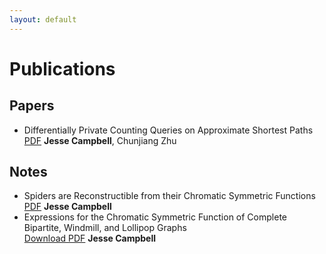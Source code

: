 ```yaml
---
layout: default
---
```


  <h1>Publications</h1>
  
  <section id="papers">
    <h2>Papers</h2>
    <ul>
      <li>
        <span class="publication-title">Differentially Private Counting Queries on Approximate Shortest Paths</span><br> <a href="files/approximate_range_query.pdf" target="_blank">PDF</a>
        <span class="publication-authors"><b>Jesse Campbell</b>, Chunjiang Zhu</span><br>
      </li>
    </ul>
  </section>
  
  <section id="notes">
    <h2>Notes</h2>
    <ul>
      <li>
        <span class="publication-title">Spiders are Reconstructible from their Chromatic Symmetric Functions</span><br> <a href="files/spiders.pdf" target="_blank">PDF</a>
        <span class="publication-authors"><b>Jesse Campbell</b></span><br>
      </li>
      <li>
        <span class="publication-title">Expressions for the Chromatic Symmetric Function of Complete Bipartite, Windmill, and Lollipop Graphs</span><br> <a href="files/bases.pdf" target="_blank">Download PDF</a>
        <span class="publication-authors"><b>Jesse Campbell</b></span><br>
      </li>
    </ul>
  </section>
</body>
</html>
